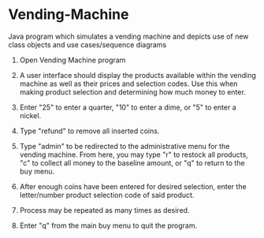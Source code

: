 # Vending-Machine
Java program which simulates a vending machine and depicts use of new class objects and use cases/sequence diagrams

1. Open Vending Machine program

2. A user interface should display the products available within the vending machine as well
as their prices and selection codes. Use this when making product selection and determining
how much money to enter.

3. Enter "25" to enter a quarter, "10" to enter a dime, or "5" to enter a nickel.

4. Type "refund" to remove all inserted coins.

5. Type "admin" to be redirected to the administrative menu for the vending machine. From
here, you may type "r" to restock all products, "c" to collect all money to the baseline
amount, or "q" to return to the buy menu.

6. After enough coins have been entered for desired selection, enter the letter/number
product selection code of said product.

7. Process may be repeated as many times as desired.

8. Enter "q" from the main buy menu to quit the program.
